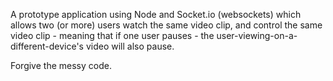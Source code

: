 A prototype application using Node and Socket.io (websockets) which allows two (or more) users watch the same video clip, and control the same video clip - meaning that if one user pauses - the user-viewing-on-a-different-device's video will also pause. 

Forgive the messy code. 